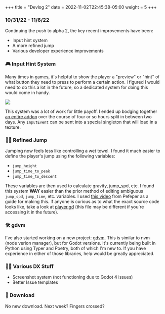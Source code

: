 +++
title = "Devlog 2"
date =  2022-11-02T22:45:38-05:00
weight = 5
+++

### 10/31/22 - 11/6/22
Continuing the push to alpha 2, the key recent improvements have been:
- Input hint system
- A more refined jump
- Various developer experience improvements
  
### 🎮 Input Hint System
Many times in games, it's helpful to show the player a "preview" or "hint" of what button they need to press to perform a certain action. I figured I would need to do this a lot in the future, so a dedicated system for doing this would come in handy.

![](/videos/devlog/input_hint.gif)

This system was a lot of work for little payoff. I ended up bodging together [an entire addon](https://github.com/firesquid6/quick-hint) over the course of four or so hours split in between two days. Any `InputEvent` can be sent into a special singleton that will load in a texture.

### 🧍‍♂️ Refined Jump
Jumping now feels less like controlling a wet towel. I found it much easier to define the player's jump using the following variables:
- `jump_height`
- `jump_time_to_peak`
- `jump_time_to_descent`

These variables are then used to calculate gravity, jump_spd, etc. I found this system **WAY** easier than the prior method of editing ambiguous `jump_spd`, `jump_time`, etc. variables. I used [this video](https://www.youtube.com/watch?v=IOe1aGY6hXA) from Pefeper as a guide for making this. If anyone is curious as to what the exact source code looks like, take a look at [player.gd](https://github.com/FireSquid6/teleorb/blob/main/src/player/player.gd) (this file may be different if you're accessing it in the future).


### 🛠 gdvm
I've also started working on a new project: [gdvm](https://github.com/firesquid6/gdvm). This is similar to nvm (node verion manager), but for Godot versions. It's currently being built in Python using Typer and Poetry, both of which I'm new to. If you have experience in either of those libraries, help would be greatly appreciated.
### 👨‍💻 Various DX Stuff
- Screenshot system (not functioning due to Godot 4 issues)
- Better Issue templates

### 🔽 Download 
No new download. Next week? Fingers crossed?